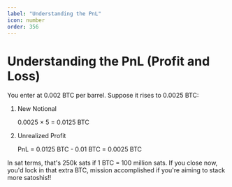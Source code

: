 ```yaml
---
label: "Understanding the PnL"
icon: number
order: 356
---
```


# Understanding the PnL (Profit and Loss)

You enter at 0.002 BTC per barrel. Suppose it rises to 0.0025 BTC:

1. New Notional

   0.0025 × 5 = 0.0125 BTC

2. Unrealized Profit

   PnL = 0.0125 BTC - 0.01 BTC = 0.0025 BTC

In sat terms, that's 250k sats if 1 BTC = 100 million sats. If you close now, you'd lock in that extra BTC, mission accomplished if you're aiming to stack more satoshis!!
